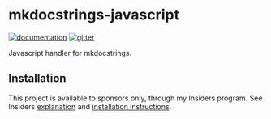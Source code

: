 # mkdocstrings-javascript

[![documentation](https://img.shields.io/badge/docs-mkdocs-708FCC.svg?style=flat)](https://mkdocstrings.github.io/javascript/)
[![gitter](https://badges.gitter.im/join%20chat.svg)](https://app.gitter.im/#/room/#javascript:gitter.im)

Javascript handler for mkdocstrings.

## Installation

This project is available to sponsors only, through my Insiders program.
See Insiders [explanation](https://mkdocstrings.github.io/javascript/insiders/)
and [installation instructions](https://mkdocstrings.github.io/javascript/insiders/installation/).
